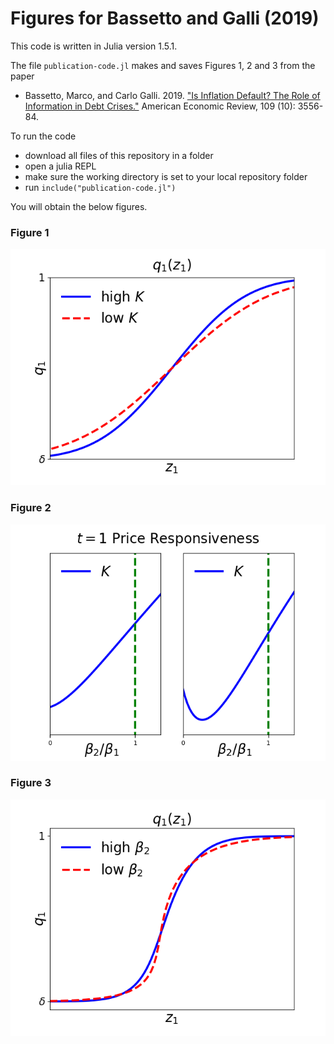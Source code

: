 # Figures for Bassetto and Galli (2019)

This code is written in Julia version 1.5.1.

The file `publication-code.jl` makes and saves Figures 1, 2 and 3 from the paper

- Bassetto, Marco, and Carlo Galli. 2019. ["Is Inflation Default? The Role of Information in Debt Crises."](https://www.aeaweb.org/articles?id=10.1257/aer.20170721) American Economic Review, 109 (10): 3556-84.

To run the code
- download all files of this repository in a folder
- open a julia REPL
- make sure the working directory is set to your local repository folder
- run `include("publication-code.jl")`

You will obtain the below figures.

### Figure 1

![Figure 1](fig1.png)

### Figure 2

![Figure 2](fig2.png)


### Figure 3

![Figure 3](fig3.png)







